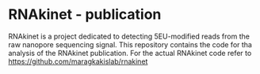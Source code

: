 # RNAkinet - publication
RNAkinet is a project dedicated to detecting 5EU-modified reads from the raw nanopore sequencing signal. This repository contains the code for tha analysis of the RNAkinet publication. For the actual RNAkinet code refer to https://github.com/maragkakislab/rnakinet

